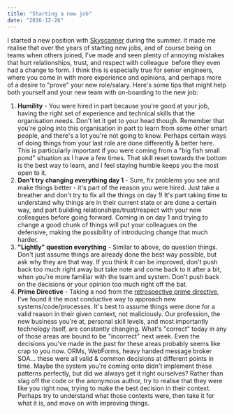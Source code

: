 ```yaml
---
title: "Starting a new job"
date: "2016-12-26"
---
```


I started a new position with [Skyscanner](https://www.skyscanner.net/) during the summer. It made me realise that over the years of starting new jobs, and of course being on teams when others joined, I've made and seen plenty of annoying mistakes that hurt relationships, trust, and respect with colleague  before they even had a change to form. I think this is especially true for senior engineers, where you come in with more experience and opinions, and perhaps more of a desire to "prove" your new role/salary. Here's some tips that might help both yourself and your new team with on-boarding to the new job:

1. **Humility** - You were hired in part because you're good at your job, having the right set of experience and technical skills that the organisation needs. Don't let it get to your head though. Remember that you're going into this organisation in part to learn from some other smart people, and there's a lot you're not going to know. Perhaps certain ways of doing things from your last role are done differently & better here. This is particularly important if you were coming from a "big fish small pond" situation as I have a few times. That skill reset towards the bottom is the best way to learn, and I feel staying humble keeps you the most open to it.
2. **Don't try changing everything day 1** - Sure, fix problems you see and make things better - it's part of the reason you were hired. Just take a breather and don't try to fix all the things on day 1! It's part taking time to understand why things are in their current state or are done a certain way, and part building relationships/trust/respect with your new colleagues before going forward. Coming in on day 1 and trying to change a good chunk of things will put your colleagues on the defensive, making the possibility of introducing change that much harder.
3. **"Lightly" question everything** - Similar to above, do question things. Don't just assume things are already done the best way possible, but ask why they are that way. If you think it can be improved, don't push back too much right away but take note and come back to it after a bit, when you're more familiar with the team and system. Don't push back on the decisions or your opinion too much right off the bat.
4. **Prime Directive** - Taking a nod from the [retrospective prime directive](http://retrospectivewiki.org/index.php?title=The_Prime_Directive), I've found it the most conductive way to approach new systems/code/processes. It's best to assume things were done for a valid reason in their given context, not maliciously. Our profession, the new business you're at, personal skill levels, and most importantly technology itself, are constantly changing. What's "correct" today in any of those areas are bound to be "incorrect" next week. Even the decisions you've made in the past for these areas probably seems like crap to you now. ORMs, WebForms, heavy handed message broker SOA... these were all valid & common decisions at different points in time. Maybe the system you're coming onto didn't implement these patterns perfectly, but did we always get it right ourselves? Rather than slag off the code or the anonymous author, try to realise that they were like you right now, trying to make the best decision in their context. Perhaps try to understand what those contexts were, then take it for what it is, and move on with improving things.

